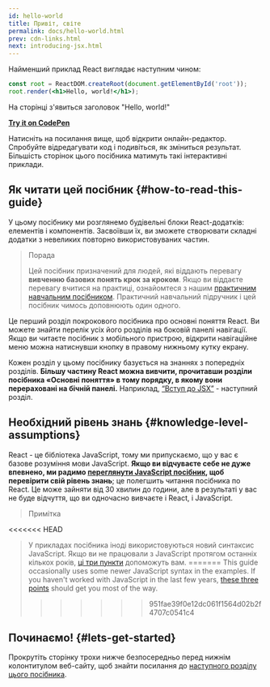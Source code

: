 ```yaml
---
id: hello-world
title: Привіт, світе
permalink: docs/hello-world.html
prev: cdn-links.html
next: introducing-jsx.html
---
```


Найменший приклад React виглядає наступним чином:

```jsx
const root = ReactDOM.createRoot(document.getElementById('root'));
root.render(<h1>Hello, world!</h1>);
```

На сторінці з'явиться заголовок "Hello, world!"

**[Try it on CodePen](https://codepen.io/gaearon/pen/rrpgNB?editors=1010)**

Натисніть на посилання вище, щоб відкрити онлайн-редактор. Спробуйте відредагувати код і подивіться, як зміниться результат. Більшість сторінок цього посібника матимуть такі інтерактивні приклади.


## Як читати цей посібник {#how-to-read-this-guide}

У цьому посібнику ми розглянемо будівельні блоки React-додатків: елементів і компонентів. Засвоївши їх, ви зможете створювати складні додатки з невеликих повторно використовуваних частин.

>Порада
>
>Цей посібник призначений для людей, які віддають перевагу **вивченню базових понять крок за кроком**. Якщо ви віддаєте перевагу вчитися на практиці, ознайомтеся з нашим [практичним навчальним посібником](/tutorial/tutorial.html). Практичний навчальний підручник і цей посібник чимось доповнюють один одного.

Це перший розділ покрокового посібника про основні поняття React. Ви можете знайти перелік усіх його розділів на боковій панелі навігації. Якщо ви читаєте посібник з мобільного пристрою, відкрити навігаційне меню можна натиснувши кнопку в правому нижньому кутку екрану.

Кожен розділ у цьому посібнику базується на знаннях з попередніх розділів. **Більшу частину React можна вивчити, прочитавши розділи посібника «Основні поняття» в тому порядку, в якому вони перераховані на бічній панелі.** Наприклад, [“Вступ до JSX”](/docs/introducing-jsx.html) - наступний розділ.

## Необхідний рівень знань {#knowledge-level-assumptions}

React - це бібліотека JavaScript, тому ми припускаємо, що у вас є базове розуміння мови JavaScript. **Якщо ви відчуваєте себе не дуже впевнено, ми радимо [переглянути JavaScript посібник](https://developer.mozilla.org/uk/docs/Web/JavaScript/A_re-introduction_to_JavaScript), щоб перевірити свій рівень знань**; це полегшить читання посібника по React. Це може зайняти від 30 хвилин до години, але в результаті у вас не буде відчуття, що ви одночасно вивчаєте і React, і JavaScript.

>Примітка
>
<<<<<<< HEAD
>У прикладах посібника іноді використовуються новий синтаксис JavaScript. Якщо ви не працювали з JavaScript протягом останніх кількох років, [ці три пункти](https://gist.github.com/gaearon/683e676101005de0add59e8bb345340c) допоможуть вам.
=======
>This guide occasionally uses some newer JavaScript syntax in the examples. If you haven't worked with JavaScript in the last few years, [these three points](https://gist.github.com/gaearon/683e676101005de0add59e8bb345340c) should get you most of the way.
>>>>>>> 951fae39f0e12dc061f1564d02b2f4707c0541c4


## Починаємо! {#lets-get-started}

Прокрутіть сторінку трохи нижче безпосередньо перед нижнім колонтитулом веб-сайту, щоб знайти посилання до [наступного розділу цього посібника](/docs/introducing-jsx.html).

